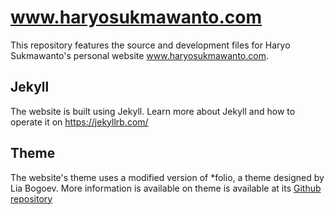 # www.haryosukmawanto.com

This repository features the source and development files for Haryo Sukmawanto's personal website www.haryosukmawanto.com.

## Jekyll

The website is built using Jekyll. Learn more about Jekyll and how to operate it on https://jekyllrb.com/

## Theme

The website's theme uses a modified version of *folio, a theme designed by Lia Bogoev. More information is available on theme is available at its [Github repository](https://github.com/bogoli/-folio)